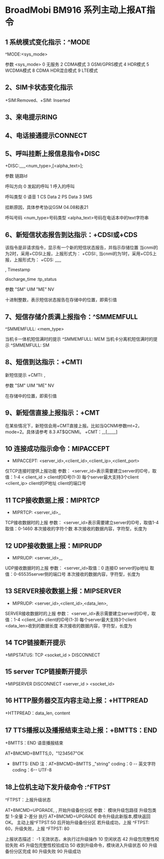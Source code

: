 # BroadMobi BM916 系列主动上报AT指令

## 1 系统模式变化指示：^MODE
^MODE:<sys_mode>

参数
<sys_mode>
0  无服务
2  CDMA模式
3  GSM/GPRS模式
4  HDR模式
5  WCDMA模式
8  CDMA HDR混合模式
9  LTE模式

## 2、SIM卡状态变化指示
+SIM:Removed、+SIM: Inserted
## 3、来电提示RING
## 4、电话接通提示CONNECT
## 5、呼叫挂断上报信息指令+DISC
+DISC:<id>,<idr>,<mode>,<cause>,<number>,<num_type>,[<alpha_text>];

参数
<id>链路Id

<idr>呼叫方向
0 发起的呼叫
1 呼入的呼叫

<mode>呼叫类型
0 语音
1 CS Data
2 PS Data
3 SMS

<cause code>挂断原因，具体<cause code>参考协议GSM 04.08和表21

<number>呼叫号码
<num_type>号码类型
<alpha_text>号码在电话本中的text字符串

##  6、新短信状态报告到达指示：+CDSI或+CDS
该指令是非请求指令，显示有一个新的短信状态报告，并指示存储位置
当cnmi的<ds>为2时，采用+CDSI上报，上报形式为：
+CDSI:<mem>,<index>
当cnmi的<ds>为1时，采用+CDS上报，上报形式为：
+CDS: <fo>,<mr>,<ra>,<tora>,<scts>,<dt>,<st>
<scts>Timestamp
<dt>discharge_time
<st>:tp_status

参数
<mem>
"SM"  UIM
"ME"  NV

<index>十进制整数，表示短信状态报告在存储中的位置，即索引值

##  7、短信存储介质满上报指令：^SMMEMFULL
^SMMEMFULL: <mem_type>

当机卡一体机短信满时的提示
^SMMEMFULL: MEM
当机卡分离机短信满时的提示
^SMMEMFULL: SM

## 8、短信到达指示：+CMTI
新短信提示
+CMTI: <mem>,<index>

参数
<mem>"SM"  UIM
"ME"  NV

<index>在存储中的位置，即索引值

## 9、新短信直接上报指示：+CMT
在某些情况下，新短信会用+CMT直接上报。比如当QCNMI参数mt=2，mode=2。具体请参考 8.3 AT$QCNMI。
+CMT：<oa>,,<scts>,[<tooa>,<fo>,<pid>,<dcs>,<sca>,<tosca>,<length>,]<msg>

## 10 连接成功指示命令：MIPACCEPT
+ MIPACCEPT: <server_id>,<client_id>,<client_ip>,<client_port>

仅TCP连接时提供上报功能
参数：
<server_id>表示需要建立server的ID号，取值：1-4
< client_id >  client的ID号(1-3)  每个server最大支持3个client
<client_ip>   client的IP地址
<port>   client的端口号

## 11 TCP接收数据上报：MIPRTCP
+ MIPRTCP: <server_id>,<number>,<data>

TCP接收数据时的上报
参数：
<server_id>表示需要建立server的ID号，取值1-4
<number>取值：0-1460  本次接收的字符个数
<data>本次接收的数据内容，字符型，长度为<number>

## 12 UDP接收数据上报：MIPRUDP
+ MIPRUDP: <server_id>,<ip>,<port>,<data>

UDP接收数据时的上报
参数：
<server_id>取值：0   连接ID
<ip>server的ip地址
<port>取值：0-65535server侧的端口号
<data>本次接收的数据内容，字符型，长度为<number>

## 13 SERVER接收数据上报：MIPSERVER
+ MIPRUDP: <server_id>,<client_id>,<data_len>,<data>

SERVER接收数据时的上报
参数：
<server_id>表示需要建立server的ID号，取值：1-4
<client_id>  client的ID号(1-3)  每个server最大支持3个client
<data_len>收到的数据长度
<data>本次接收的数据内容，字符型，长度为<number>

## 14 TCP链接断开提示
+MIPSTATUS: TCP <socket_id > DISCONNECT

## 15 server TCP链接断开提示
+MIPSERVER DISCONNECT <server_id > <socket_id>

## 16 HTTP服务器交互内容主动上报：+HTTPREAD
+HTTPREAD：data_len, content

## 17 TTS播报以及播报结束主动上报：+BMTTS：END
+BMTTS：END 语音播报结束

AT+BMCMD=BMTTS,0，"1234567"OK
+ BMTTS: END 
注：AT+BMCMD=BMTTS ,<coding>,"string"
coding：0 -- 英文字符
coding：6-- UTF-8

##  18上位机主动下发升级命令 :^FTPST
^FTPST：上报升级状态

AT+BMCMD=UPGRADE, <path>,<type> 开始升级备份分区
参数：<path> 模块升级包路径
      <type> 升级包类型 1-全量 2-差分
执行 AT+BMCMD=UPGRADE 命令升级此新版本,模块返回 OK。
主动上报^FTPST:50 后开始升级备份分区 
若升级成功，上报 ^FTPST: 60，升级失败，上报 ^FTPST: 80

上报状态描述： -1 无效状态，未执行过升级操作 
10 空闲状态 
42 升级包完整性校验失败 
45 升级包完整性校验成功 
50 收到升级命令，模块进入升级状态 
60 升级备份分区完成 
80 升级失败 
90 升级成功




